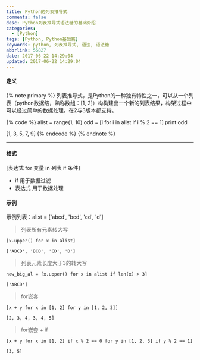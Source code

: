 ```yaml
---
title: Python的列表推导式
comments: false
desc: Python列表推导式语法糖的基础介绍
categories:
  - [Python]
tags: [Python, Python基础篇]
keywords: python, 列表推导式, 语法, 语法糖
abbrlink: 56827
date: 2017-06-22 14:29:04
updated: 2017-06-22 14:29:04
---
```


#### 定义

{% note primary %}
列表推导式，是Python的一种独有特性之一，可以从一个列表（python数据结，熟称数组：[1, 2]）构构建出一个新的列表结果，构架过程中可以经过简单的数据处理。在2与3版本都支持。

{% code %}
alist = range(1, 10)
odd = [i for i in alist if i % 2 == 1]
print odd

[1, 3, 5, 7, 9]
{% endcode %}
{% endnote %}

<!--more-->
<hr />

#### 格式

[表达式 for 变量 in 列表 if 条件]

- if 用于数据过滤
- 表达式 用于数据处理

#### 示例

示例列表：alist = ['abcd', 'bcd', 'cd', 'd']

> 列表所有元素转大写

```
[x.upper() for x in alist]

['ABCD', 'BCD', 'CD', 'D']
```

> 列表元素长度大于3的转大写
```
new_big_al = [x.upper() for x in alist if len(x) > 3]

['ABCD']
```
> for嵌套
```
[x + y for x in [1, 2] for y in [1, 2, 3]]

[2, 3, 4, 3, 4, 5]
```

> for嵌套 + if

```
[x + y for x in [1, 2] if x % 2 == 0 for y in [1, 2, 3] if y % 2 == 1]

[3, 5]
```
